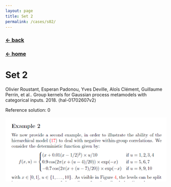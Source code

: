 ```yaml
---
layout: page
title: Set 2
permalink: /cases/s02/
---
```

### [← back](/cases/)
### [← home](/index/)

# Set 2 

Olivier Roustant, Esperan Padonou, Yves Deville, Aloïs Clément, Guillaume Perrin, et al.. Group kernels for Gaussian process metamodels with categorical inputs. 2018. ⟨hal-01702607v2⟩ 

Reference solution: 0

<img align="left" src="https://raw.githubusercontent.com/mixed-optimization-benchmark/mixed-optimization-benchmark.github.io/master/Cas%20test/Set_2.PNG" >
